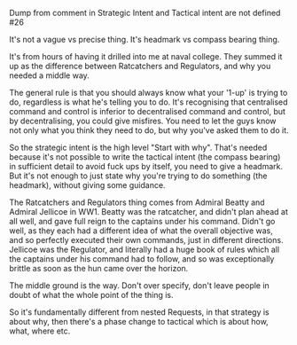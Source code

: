 Dump from comment in Strategic Intent and Tactical intent are not defined #26

It's not a vague vs precise thing. It's headmark vs compass bearing thing.

It's from hours of having it drilled into me at naval college. They summed it up as the difference between Ratcatchers and Regulators, and why you needed a middle way.

The general rule is that you should always know what your '1-up' is trying to do, regardless is what he's telling you to do. It's recognising that centralised command and control is inferior to decentralised command and control, but by decentralising, you could give misfires. You need to let the guys know not only what you think they need to do, but why you've asked them to do it.

So the strategic intent is the high level "Start with why". That's needed because it's not possible to write the tactical intent (the compass bearing) in sufficient detail to avoid fuck ups by itself, you need to give a headmark. But it's not enough to just state why you're trying to do something (the headmark), without giving some guidance.

The Ratcatchers and Regulators thing comes from Admiral Beatty and Admiral Jellicoe in WW1. Beatty was the ratcatcher, and didn't plan ahead at all well, and gave full reign to the captains under his command. Didn't go well, as they each had a different idea of what the overall objective was, and so perfectly executed their own commands, just in different directions. Jellicoe was the Regulator, and literally had a huge book of rules which all the captains under his command had to follow, and so was exceptionally brittle as soon as the hun came over the horizon.

The middle ground is the way. Don't over specify, don't leave people in doubt of what the whole point of the thing is.

So it's fundamentally different from nested Requests, in that strategy is about why, then there's a phase change to tactical which is about how, what, where etc.
